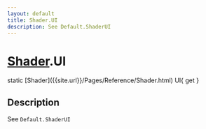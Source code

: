 ```yaml
---
layout: default
title: Shader.UI
description: See Default.ShaderUI
---
```

# [Shader]({{site.url}}/Pages/Reference/Shader.html).UI

<div class='signature' markdown='1'>
static [Shader]({{site.url}}/Pages/Reference/Shader.html) UI{ get }
</div>

## Description
See `Default.ShaderUI`

